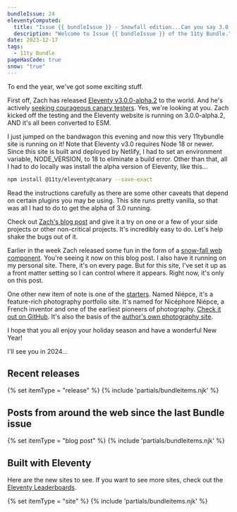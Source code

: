 ```yaml
---
bundleIssue: 24
eleventyComputed:
  title: "Issue {{ bundleIssue }} - Snowfall edition...Can you say 3.0 alpha? And 2 releases, 2 starters, 7 posts, and 10 sites to see."
  description: "Welcome to Issue {{ bundleIssue }} of the 11ty Bundle."
date: 2023-12-17
tags:
  - 11ty Bundle
pageHasCode: true
snow: "true"
---
```


To end the year, we've got some exciting stuff.

First off, Zach has released [Eleventy v3.0.0-alpha.2](https://github.com/11ty/eleventy/releases/tag/v3.0.0-alpha.2) to the world. And he's actively [seeking courageous canary testers](https://www.11ty.dev/blog/canary-eleventy-v3/). Yes, we're looking at you. Zach kicked off the testing and the Eleventy website is running on 3.0.0-alpha.2, AND it's all been converted to ESM.

I just jumped on the bandwagon this evening and now this very 11tybundle site is running on it! Note that Eleventy v3.0 requires Node 18 or newer. Since this site is built and deployed by Netlify, I had to set an environment variable, NODE_VERSION, to 18 to eliminate a build error. Other than that, all I had to do locally was install the alpha version of Eleventy, like this...

```bash
npm install @11ty/eleventy@canary --save-exact
```

Read the instructions carefully as there are some other caveats that depend on certain plugins you may be using. This site runs pretty vanilla, so that was all I had to do to get the alpha of 3.0 running.

Check out [Zach's blog post](https://www.11ty.dev/blog/canary-eleventy-v3/) and give it a try on one or a few of your side projects or other non-critical projects. It's incredibly easy to do. Let's help shake the bugs out of it. 

Earlier in the week Zach released some fun in the form of a [snow-fall web component](https://www.zachleat.com/web/snow-fall/). You're seeing it now on this blog post. I also have it running on my personal site. There, it's on every page. But for this site, I've set it up as a front matter setting so I can control where it appears. Right now, it's only on this post.

One other new item of note is one of the [starters](/starters/). Named Niépce, it's a feature-rich photography portfolio site. It's named for Nicéphore Niépce, a French inventor and one of the earliest pioneers of photography. [Check it out on GitHub](https://github.com/GoOz/Niepce). It's also the basis of the [author's own photography site](https://www.bloogart.com/).

I hope that you all enjoy your holiday season and have a wonderful New Year!

I'll see you in 2024...

<div id="releases"></div>

## Recent releases

{% set itemType = "release" %}
{% include 'partials/bundleitems.njk' %}

<div id="newposts"></div>

## Posts from around the web since the last Bundle issue

{% set itemType = "blog post" %}
{% include 'partials/bundleitems.njk' %}

<div id="sites"></div>

## Built with Eleventy

Here are the new sites to see. If you want to see more sites, check out the [Eleventy Leaderboards](https://www.11ty.dev/speedlify/).

{% set itemType = "site" %}
{% include 'partials/bundleitems.njk' %}
